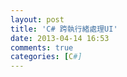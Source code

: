 ```yaml
---
layout: post
title: 'C# 跨執行緒處理UI'
date: 2013-04-14 16:53
comments: true
categories: [C#]
---
```

<!--more-->
